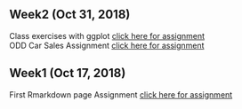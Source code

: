 ## Week2 (Oct 31, 2018)
Class exercises with ggplot [click here for assignment](https://mef-bda503.github.io/pj18-TarikOzcelik81/EGM_Assignment.html)  
ODD Car Sales Assignment [click here for assignment](https://mef-bda503.github.io/pj18-TarikOzcelik81/ODD_Sales_Assignment.html)

## Week1 (Oct 17, 2018)
First Rmarkdown page Assignment [click here for assignment](https://mef-bda503.github.io/pj18-TarikOzcelik81/Assignment_week1.html)

